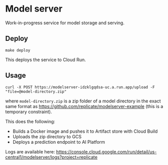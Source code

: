 # Model server

Work-in-progress service for model storage and serving.

## Deploy

```
make deploy
```

This deploys the service to Cloud Run.

## Usage

```
curl -X POST https://modelserver-idzklgqdsa-uc.a.run.app/upload -F "file=@model-directory.zip"
```

where `model-directory.zip` is a zip folder of a model directory in the exact same format as https://github.com/replicate/modelserver-example (this is a temporary constraint).

This does the following:
* Builds a Docker image and pushes it to Artifact store with Cloud Build
* Uploads the zip directory to GCS
* Deploys a prediction endpoint to AI Platform

Logs are available here: https://console.cloud.google.com/run/detail/us-central1/modelserver/logs?project=replicate
